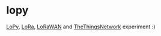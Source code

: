 # lopy
[LoPy](https://pycom.io/product/lopy/), [LoRa](http://www.semtech.com/wireless-rf/internet-of-things/what-is-lora/), [LoRaWAN](https://www.link-labs.com/blog/what-is-lorawan) and [TheThingsNetwork](https://www.thethingsnetwork.org/) experiment :)
